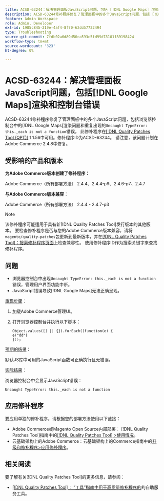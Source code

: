 ```yaml
---
title: ACSD-63244：解决管理面板JavaScript问题，包括 [!DNL Google Maps] 渲染和控制台错误
description: ACSD-63244修补程序修复了管理面板中的多个JavaScript问题，包括 [!DNL Google Maps] 渲染问题以及反复出现的“Uncated TypeError”问题。在浏览器控制台中，_each不是函数错误。
feature: Admin Workspace
role: Admin, Developer
exl-id: 1985c845-219e-4af4-8f70-62dd57722494
type: Troubleshooting
source-git-commit: 7fdb02a6d89d50ea593c5fd99d78101f89198424
workflow-type: tm+mt
source-wordcount: '323'
ht-degree: 0%

---
```


# ACSD-63244：解决管理面板JavaScript问题，包括[!DNL Google Maps]渲染和控制台错误

ACSD-63244修补程序修复了管理面板中的多个JavaScript问题，包括浏览器控制台中的[!DNL Google Maps]渲染问题和重复出现的`Uncaught TypeError: this._each is not a function`错误。 此修补程序在[[!DNL Quality Patches Tool (QPT)]](/help/tools/quality-patches-tool/quality-patches-tool-to-self-serve-quality-patches.md) 1.1.56中可用。修补程序ID为ACSD-63244。 请注意，该问题计划在Adobe Commerce 2.4.8中修复。

## 受影响的产品和版本

**为Adobe Commerce版本创建了修补程序：**

Adobe Commerce（所有部署方法） 2.4.4、2.4.4-p9、2.4.6-p7、2.4.7

**与Adobe Commerce版本兼容：**

Adobe Commerce（所有部署方法） 2.4.4 - 2.4.7-p3

>[!NOTE]
>
>该修补程序可能适用于具有新[!DNL Quality Patches Tool]发行版本的其他版本。 要检查修补程序是否与您的Adobe Commerce版本兼容，请将`magento/quality-patches`包更新到最新版本，并在[[!DNL Quality Patches Tool]：搜索修补程序页面](https://experienceleague.adobe.com/tools/commerce-quality-patches/index.html)上检查兼容性。 使用修补程序ID作为搜索关键字来查找修补程序。

## 问题

* 浏览器控制台中出现`Uncaught TypeError: this._each is not a function`错误，管理用户界面功能中断。
* JavaScript错误导致[!DNL Google Maps]无法正确呈现。

<u>重现步骤</u>：

1. 加载Adobe Commerce管理UI。
1. 打开浏览器控制台并执行以下脚本：

   ```
   Object.values([] || {}).forEach((function(e) {  
   e("dd")  
   }));  
   ```

<u>预期的结果</u>：

默认JS库中可用的JavaScript函数可正确执行且无错误。

<u>实际结果</u>：

浏览器控制台中会显示JavaScript错误：

```
Uncaught TypeError: this._each is not a function
```

## 应用修补程序

要应用单独的修补程序，请根据您的部署方法使用以下链接：

* Adobe Commerce或Magento Open Source内部部署： [!DNL Quality Patches Tool]指南中的[[!DNL Quality Patches Tool] >使用情况](/help/tools/quality-patches-tool/usage.md)。
* 云基础架构上的Adobe Commerce：云基础架构上的Commerce指南中的[升级和修补程序>应用修补程序](https://experienceleague.adobe.com/docs/commerce-cloud-service/user-guide/develop/upgrade/apply-patches.html)。

## 相关阅读

要了解有关[!DNL Quality Patches Tool]的更多信息，请参阅：

* [[!DNL Quality Patches Tool]： “工具”指南中用于高质量修补程序的](/help/tools/quality-patches-tool/quality-patches-tool-to-self-serve-quality-patches.md)的自助服务工具。
